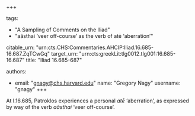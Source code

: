 +++

tags:
- "A Sampling of Comments on the Iliad"
- "aâsthai ‘veer off-course’ as the verb of atē ‘aberration’"

citable_urn: "urn:cts:CHS:Commentaries.AHCIP:Iliad.16.685-16.687.ZqTCwGq"
target_urn: "urn:cts:greekLit:tlg0012.tlg001:16.685-16.687"
title: "Iliad 16.685-687"

authors:
- email: "gnagy@chs.harvard.edu"
  name: "Gregory Nagy"
  username: "gnagy"
+++

<p>At I.16.685, Patroklos experiences a personal <em>atē</em> ‘aberration’, as expressed by way of the verb <em>aâsthai</em> ‘veer off-course’.  </p>